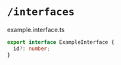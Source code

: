 # `/interfaces`

example.interface.ts

```typescript
export interface ExampleInterface {
  id?: number;
}
```

